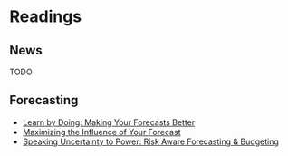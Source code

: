 # Readings

## News

TODO

## Forecasting

* [Learn by Doing: Making Your Forecasts Better](https://www.gfoa.org/sites/default/files/GFR041720.pdf)
* [Maximizing the Influence of Your Forecast](https://www.gfoa.org/sites/default/files/21710.pdf)
* [Speaking Uncertainty to Power: Risk Aware Forecasting & Budgeting](https://www.gfoa.org/sites/default/files/GFR041618.pdf)
